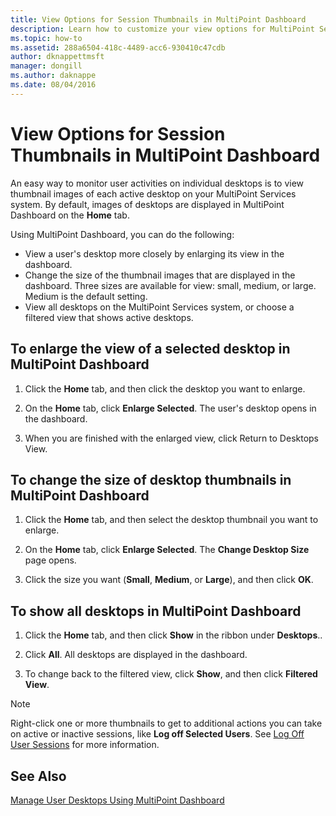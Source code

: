 ```yaml
---
title: View Options for Session Thumbnails in MultiPoint Dashboard
description: Learn how to customize your view options for MultiPoint Services
ms.topic: how-to
ms.assetid: 288a6504-418c-4489-acc6-930410c47cdb
author: dknappettmsft
manager: dongill
ms.author: daknappe
ms.date: 08/04/2016
---
```

# View Options for Session Thumbnails in MultiPoint Dashboard
An easy way to monitor user activities on individual desktops is to view thumbnail images of each active desktop on your MultiPoint Services system. By default, images of desktops are displayed in MultiPoint Dashboard on the **Home** tab.

Using MultiPoint Dashboard, you can do the following:

- View a user's desktop more closely by enlarging its view in the dashboard.
- Change the size of the thumbnail images that are displayed in the dashboard. Three sizes are available for view: small, medium, or large. Medium is the default setting.
- View all desktops on the MultiPoint Services system, or choose a filtered view that shows active desktops.

## To enlarge the view of a selected desktop in MultiPoint Dashboard

1.  Click the **Home** tab, and then click the desktop you want to enlarge.

2.  On the **Home** tab, click **Enlarge Selected**. The user's desktop opens in the dashboard.

3.  When you are finished with the enlarged view, click Return to Desktops View.

## To change the size of desktop thumbnails in MultiPoint Dashboard

1.  Click the **Home** tab, and then select the desktop thumbnail you want to enlarge.

2.  On the **Home** tab, click **Enlarge Selected**. The **Change Desktop Size** page opens.

3.  Click the size you want (**Small**, **Medium**, or **Large**), and then click **OK**.

## To show all desktops in MultiPoint Dashboard

1.  Click the **Home** tab, and then click **Show** in the ribbon under **Desktops**..

2.  Click **All**. All desktops are displayed in the dashboard.

3.  To change back to the filtered view, click **Show**, and then click **Filtered View**.

>[!NOTE]
> Right-click one or more thumbnails to get to additional actions you can take on active or inactive sessions, like **Log off Selected Users**. See [Log Off User Sessions](Log-Off-User-Sessions.md) for more information.

## See Also
[Manage User Desktops Using MultiPoint Dashboard](Manage-User-Desktops-Using-MultiPoint-Dashboard.md)

